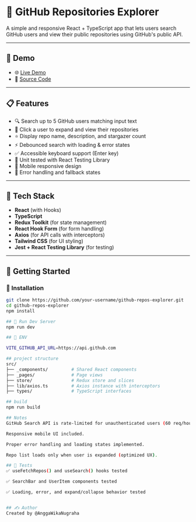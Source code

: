 # 📘 GitHub Repositories Explorer

A simple and responsive React + TypeScript app that lets users search GitHub users and view their public repositories using GitHub's public API.

---

## 🔗 Demo

- 🌐 [Live Demo](https://your-username.github.io/github-repos-explorer/)
- 📁 [Source Code](https://github.com/your-username/github-repos-explorer)

---

## 📋 Features

- 🔍 Search up to 5 GitHub users matching input text  
- 👤 Click a user to expand and view their repositories  
- ⭐ Display repo name, description, and stargazer count  
- ⚡ Debounced search with loading & error states  
- ✅ Accessible keyboard support (Enter key)  
- 🧪 Unit tested with React Testing Library  
- 📱 Mobile responsive design  
- 🚫 Error handling and fallback states  

---

## 🧪 Tech Stack

- **React** (with Hooks)  
- **TypeScript**  
- **Redux Toolkit** (for state management)  
- **React Hook Form** (for form handling)  
- **Axios** (for API calls with interceptors)  
- **Tailwind CSS** (for UI styling)  
- **Jest + React Testing Library** (for testing)  

---

## 🚀 Getting Started

### 🔧 Installation

```bash
git clone https://github.com/your-username/github-repos-explorer.git
cd github-repos-explorer
npm install

## 🚀 Run Dev Server
npm run dev

## 🚀 ENV

VITE_GITHUB_API_URL=https://api.github.com

## project structure
src/
├── _components/         # Shared React components
├── _pages/              # Page views
├── store/               # Redux store and slices
├── lib/axios.ts         # Axios instance with interceptors
├── types/               # TypeScript interfaces

## build
npm run build

## Notes
GitHub Search API is rate-limited for unauthenticated users (60 req/hour).

Responsive mobile UI included.

Proper error handling and loading states implemented.

Repo list loads only when user is expanded (optimized UX).

## 🧪 Tests
✅ useFetchRepos() and useSearch() hooks tested

✅ SearchBar and UserItem components tested

✅ Loading, error, and expand/collapse behavior tested


## ✍️ Author
Created by @AnggaWikaNugraha


